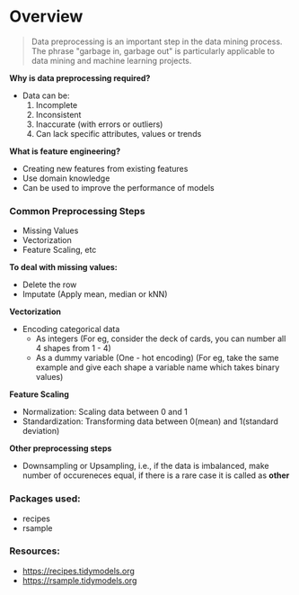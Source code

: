 # Overview
> Data preprocessing is an important step in the data mining process. The phrase "garbage in, garbage out" is particularly applicable to data mining and machine learning projects.

**Why is data preprocessing required?**
- Data can be:
  1. Incomplete
  2. Inconsistent
  3. Inaccurate (with errors or outliers)
  4. Can lack specific attributes, values or trends

**What is feature engineering?**
- Creating new features from existing features
- Use domain knowledge
- Can be used to improve the performance of models

### Common Preprocessing Steps
- Missing Values
- Vectorization
- Feature Scaling, etc

**To deal with missing values:**
- Delete the row
- Imputate (Apply mean, median or kNN)

**Vectorization**
- Encoding categorical data
  - As integers (For eg, consider the deck of cards, you can number all 4 shapes from 1 - 4)
  - As a dummy variable (One - hot encoding) (For eg, take the same example and give each shape a variable name which takes binary values)

**Feature Scaling**
- Normalization: Scaling data between 0 and 1
- Standardization: Transforming data between 0(mean) and 1(standard deviation)

**Other preprocessing steps**
- Downsampling or Upsampling, i.e., if the data is imbalanced, make number of occureneces equal, if there is a rare case it is called as **other**

### Packages used:
- recipes
- rsample

### Resources:
- https://recipes.tidymodels.org
- https://rsample.tidymodels.org